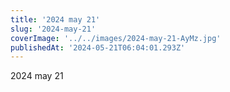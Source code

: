 ```yaml
---
title: '2024 may 21'
slug: '2024-may-21'
coverImage: '../../images/2024-may-21-AyMz.jpg'
publishedAt: '2024-05-21T06:04:01.293Z'
---
```


2024 may 21